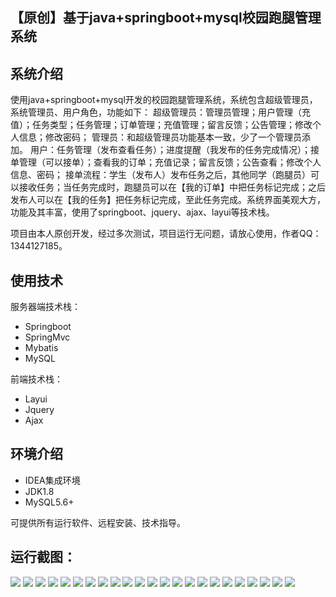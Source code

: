 ## 【原创】基于java+springboot+mysql校园跑腿管理系统

## 系统介绍

使用java+springboot+mysql开发的校园跑腿管理系统，系统包含超级管理员，系统管理员、用户角色，功能如下：
超级管理员：管理员管理；用户管理（充值）；任务类型；任务管理；订单管理；充值管理；留言反馈；公告管理；修改个人信息；修改密码；
管理员：和超级管理员功能基本一致，少了一个管理员添加。
用户：任务管理（发布查看任务）；进度提醒（我发布的任务完成情况）；接单管理（可以接单）；查看我的订单；充值记录；留言反馈；公告查看；修改个人信息、密码；
接单流程：学生（发布人）发布任务之后，其他同学（跑腿员）可以接收任务；当任务完成时，跑腿员可以在【我的订单】中把任务标记完成；之后发布人可以在【我的任务】把任务标记完成，至此任务完成。系统界面美观大方，功能及其丰富，使用了springboot、jquery、ajax、layui等技术栈。

项目由本人原创开发，经过多次测试，项目运行无问题，请放心使用，作者QQ：1344127185。

## 使用技术

服务器端技术栈：

- Springboot
- SpringMvc
- Mybatis
- MySQL

前端技术栈：

- Layui
- Jquery
- Ajax

## 环境介绍

- IDEA集成环境
- JDK1.8
- MySQL5.6+

可提供所有运行软件、远程安装、技术指导。

## 运行截图：
![](https://github.com/itcoderyhl/kuaidi/blob/main/images/1.png)
![](https://github.com/itcoderyhl/kuaidi/blob/main/images/2.png)
![](https://github.com/itcoderyhl/kuaidi/blob/main/images/3.png)
![](https://github.com/itcoderyhl/kuaidi/blob/main/images/4.png)
![](https://github.com/itcoderyhl/kuaidi/blob/main/images/5.png)
![](https://github.com/itcoderyhl/kuaidi/blob/main/images/6.png)
![](https://github.com/itcoderyhl/kuaidi/blob/main/images/7.png)
![](https://github.com/itcoderyhl/kuaidi/blob/main/images/8.png)
![](https://github.com/itcoderyhl/kuaidi/blob/main/images/9.png)
![](https://github.com/itcoderyhl/kuaidi/blob/main/images/10.png)
![](https://github.com/itcoderyhl/kuaidi/blob/main/images/11.png)
![](https://github.com/itcoderyhl/kuaidi/blob/main/images/12.png)
![](https://github.com/itcoderyhl/kuaidi/blob/main/images/13.png)
![](https://github.com/itcoderyhl/kuaidi/blob/main/images/14.png)
![](https://github.com/itcoderyhl/kuaidi/blob/main/images/15.png)
![](https://github.com/itcoderyhl/kuaidi/blob/main/images/16.png)
![](https://github.com/itcoderyhl/kuaidi/blob/main/images/17.png)
![](https://github.com/itcoderyhl/kuaidi/blob/main/images/18.png)
![](https://github.com/itcoderyhl/kuaidi/blob/main/images/19.png)
![](https://github.com/itcoderyhl/kuaidi/blob/main/images/20.png)
![](https://github.com/itcoderyhl/kuaidi/blob/main/images/21.png)
![](https://github.com/itcoderyhl/kuaidi/blob/main/images/22.png)
![](https://github.com/itcoderyhl/kuaidi/blob/main/images/23.png)

